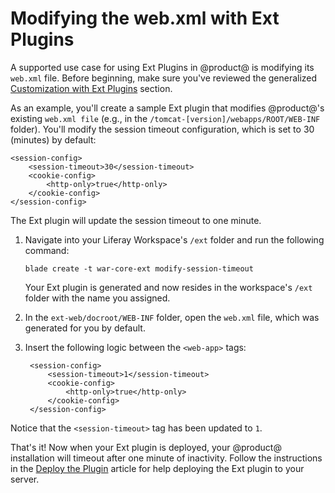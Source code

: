 # Modifying the web.xml with Ext Plugins [](id=modifying-the-web-xml-with-ext-plugins)

A supported use case for using Ext Plugins in @product@ is modifying its
`web.xml` file. Before beginning, make sure you've reviewed the generalized
[Customization with Ext Plugins](/docs/7-2/reference/-/knowledge_base/r/customizing-core-functionality-with-ext)
section.

As an example, you'll create a sample Ext plugin that modifies @product@'s
existing `web.xml file` (e.g., in the `/tomcat-[version]/webapps/ROOT/WEB-INF`
folder). You'll modify the session timeout configuration, which is set to 30
(minutes) by default:

    <session-config>
        <session-timeout>30</session-timeout>
        <cookie-config>
            <http-only>true</http-only>
        </cookie-config>
    </session-config>

The Ext plugin will update the session timeout to one minute.

1.  Navigate into your Liferay Workspace's `/ext` folder and run the following
    command:

        blade create -t war-core-ext modify-session-timeout

    Your Ext plugin is generated and now resides in the workspace's `/ext`
    folder with the name you assigned.

2.  In the `ext-web/docroot/WEB-INF` folder, open the `web.xml` file, which was
    generated for you by default.

3. Insert the following logic between the `<web-app>` tags:

        <session-config>
            <session-timeout>1</session-timeout>
            <cookie-config>
                <http-only>true</http-only>
            </cookie-config>
        </session-config>

Notice that the `<session-timeout>` tag has been updated to `1`.

That's it! Now when your Ext plugin is deployed, your @product@ installation
will timeout after one minute of inactivity. Follow the instructions in the
[Deploy the Plugin](/docs/7-2/reference/-/knowledge_base/r/deploying-an-ext-plugin)
article for help deploying the Ext plugin to your server.
